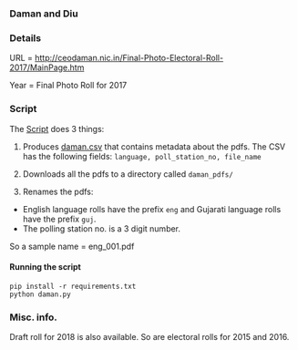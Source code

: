 ### Daman and Diu


### Details

URL = http://ceodaman.nic.in/Final-Photo-Electoral-Roll-2017/MainPage.htm

Year = Final Photo Roll for 2017

### Script

The [Script](daman.py) does 3 things:

1. Produces [daman.csv](daman.csv) that contains metadata about the pdfs. The CSV has the following fields: `language, poll_station_no, file_name`

2. Downloads all the pdfs to a directory called `daman_pdfs/`

3. Renames the pdfs:
  * English language rolls have the prefix `eng` and Gujarati language rolls have the prefix `guj`.
  * The polling station no. is a 3 digit number.

  So a sample name = eng_001.pdf

#### Running the script

```
pip install -r requirements.txt
python daman.py
```

### Misc. info.

Draft roll for 2018 is also available. So are electoral rolls for 2015 and 2016.
